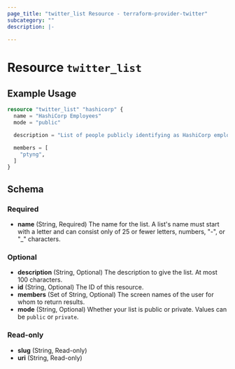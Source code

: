 ```yaml
---
page_title: "twitter_list Resource - terraform-provider-twitter"
subcategory: ""
description: |-
  
---
```


# Resource `twitter_list`



## Example Usage

```terraform
resource "twitter_list" "hashicorp" {
  name = "HashiCorp Employees"
  mode = "public"

  description = "List of people publicly identifying as HashiCorp employees."

  members = [
    "ptyng",
  ]
}
```

## Schema

### Required

- **name** (String, Required) The name for the list. A list's name must start with a letter and can consist only of 25 or fewer letters, numbers, "-", or "_" characters.

### Optional

- **description** (String, Optional) The description to give the list. At most 100 characters.
- **id** (String, Optional) The ID of this resource.
- **members** (Set of String, Optional) The screen names of the user for whom to return results.
- **mode** (String, Optional) Whether your list is public or private. Values can be `public` or `private`.

### Read-only

- **slug** (String, Read-only)
- **uri** (String, Read-only)


